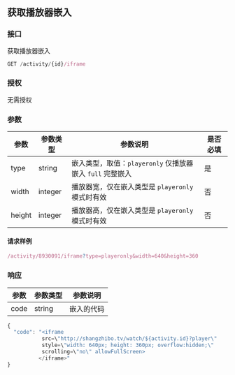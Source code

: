 ## 获取播放器嵌入

### 接口
获取播放器嵌入

```js
GET /activity/{id}/iframe
```
### 授权
无需授权

### 参数

| 参数     | 参数类型    | 参数说明                                     | 是否必填 |
| ------ | ------- | ---------------------------------------- | ---- |
| type   | string  | 嵌入类型，取值：`playeronly` 仅播放器嵌入  `full` 完整嵌入 | 是    |
| width  | integer | 播放器宽，仅在嵌入类型是 `playeronly` 模式时有效          | 否    |
| height | integer | 播放器高，仅在嵌入类型是 `playeronly` 模式时有效          | 否    |

#### 请求样例

```js
/activity/8930091/iframe?type=playeronly&width=640&height=360
```

### 响应

| 参数   | 参数类型   | 参数说明  |
| ---- | ------ | ----- |
| code | string | 嵌入的代码 |

```js
{
  "code": "<iframe
           src=\"http://shangzhibo.tv/watch/${activity.id}?player\"
           style=\"width: 640px; height: 360px; overflow:hidden;\"
           scrolling=\"no\" allowFullScreen>
          </iframe>"
}
```


